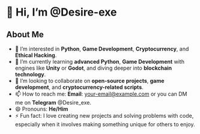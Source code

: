 # 👋 Hi, I’m @Desire-exe

## About Me
- 👀 I’m interested in **Python**, **Game Development**, **Cryptocurrency**, and **Ethical Hacking**.
- 🌱 I’m currently learning **advanced Python**, **Game Development** with engines like **Unity** or **Godot**, and diving deeper into **blockchain technology**.
- 💞️ I’m looking to collaborate on **open-source projects**, **game development**, and **cryptocurrency-related scripts**.
- 📫 How to reach me: **Email**: [your-email@example.com](mailto:your-dannysmartkid.com) or you can DM me on **Telegram** @Desire_exe.
- 😄 Pronouns: **He/Him**
- ⚡ Fun fact: I love creating new projects and solving problems with code, especially when it involves making something unique for others to enjoy.
